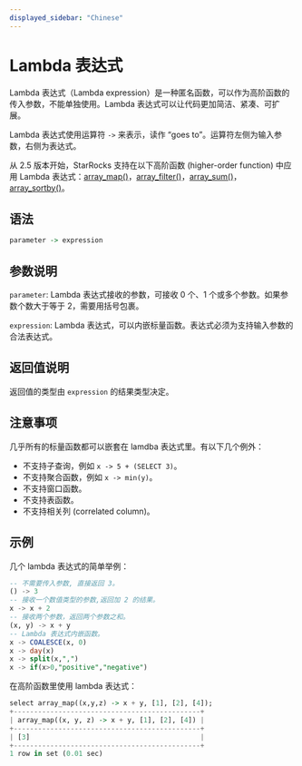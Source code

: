 ```yaml
---
displayed_sidebar: "Chinese"
---
```


# Lambda 表达式

Lambda 表达式（Lambda expression）是一种匿名函数，可以作为高阶函数的传入参数，不能单独使用。Lambda 表达式可以让代码更加简洁、紧凑、可扩展。

Lambda 表达式使用运算符 `->` 来表示，读作 “goes to”。运算符左侧为输入参数，右侧为表达式。

从 2.5 版本开始，StarRocks 支持在以下高阶函数 (higher-order function) 中应用 Lambda 表达式：[array_map()](./array-functions/array_map.md)，[array_filter()](./array-functions/array_filter.md)，[array_sum()](./array-functions/array_sum.md)，[array_sortby()](./array-functions/array_sortby.md)。

## 语法

```Haskell
parameter -> expression
```

## 参数说明

`parameter`: Lambda 表达式接收的参数，可接收 0 个、1 个或多个参数。如果参数个数大于等于 2，需要用括号包裹。

`expression`: Lambda 表达式，可以内嵌标量函数。表达式必须为支持输入参数的合法表达式。

## 返回值说明

返回值的类型由 `expression` 的结果类型决定。

## 注意事项

几乎所有的标量函数都可以嵌套在 lamdba 表达式里。有以下几个例外：

- 不支持子查询，例如 `x -> 5 + (SELECT 3)`。
- 不支持聚合函数，例如 `x -> min(y)`。
- 不支持窗口函数。
- 不支持表函数。
- 不支持相关列 (correlated column)。

## 示例

几个 lambda 表达式的简单举例：

```SQL
-- 不需要传入参数, 直接返回 3。
() -> 3    
-- 接收一个数值类型的参数,返回加 2 的结果。
x -> x + 2 
-- 接收两个参数，返回两个参数之和。
(x, y) -> x + y 
-- Lambda 表达式内嵌函数。
x -> COALESCE(x, 0)
x -> day(x)
x -> split(x,",")
x -> if(x>0,"positive","negative")
```

在高阶函数里使用 lambda 表达式：

```Haskell
select array_map((x,y,z) -> x + y, [1], [2], [4]);
+----------------------------------------------+
| array_map((x, y, z) -> x + y, [1], [2], [4]) |
+----------------------------------------------+
| [3]                                          |
+----------------------------------------------+
1 row in set (0.01 sec)
```
